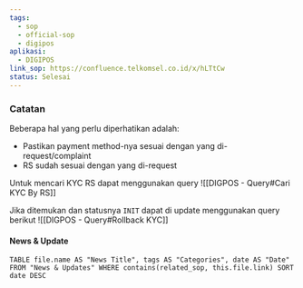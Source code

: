 ```yaml
---
tags:
  - sop
  - official-sop
  - digipos
aplikasi:
  - DIGIPOS
link_sop: https://confluence.telkomsel.co.id/x/hLTtCw
status: Selesai
---
```

### Catatan
Beberapa hal yang perlu diperhatikan adalah:
* Pastikan payment method-nya sesuai dengan yang di-request/complaint
* RS sudah sesuai dengan yang di-request

Untuk mencari KYC RS dapat menggunakan query
![[DIGPOS - Query#Cari KYC By RS]]

Jika ditemukan dan statusnya `INIT` dapat di update menggunakan query berikut
![[DIGPOS - Query#Rollback KYC]]
#### News & Update
```dataview
TABLE file.name AS "News Title", tags AS "Categories", date AS "Date" FROM "News & Updates" WHERE contains(related_sop, this.file.link) SORT date DESC
```

